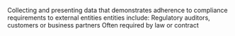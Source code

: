 Collecting and presenting data that demonstrates adherence to compliance requirements to external entities
entities include: Regulatory auditors, customers or business partners
Often required by law or contract